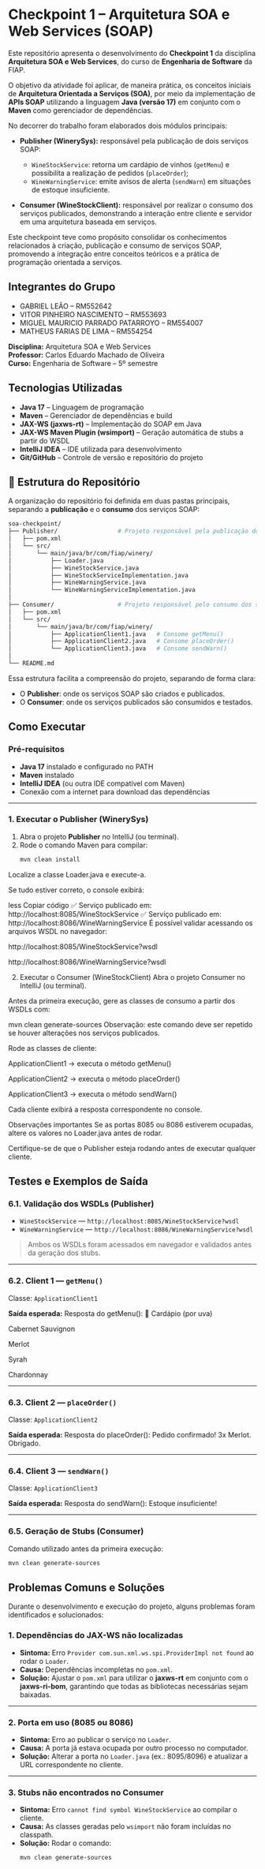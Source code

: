 # Checkpoint 1 – Arquitetura SOA e Web Services (SOAP)

Este repositório apresenta o desenvolvimento do **Checkpoint 1** da disciplina **Arquitetura SOA e Web Services**, do curso de **Engenharia de Software** da FIAP.  

O objetivo da atividade foi aplicar, de maneira prática, os conceitos iniciais de **Arquitetura Orientada a Serviços (SOA)**, por meio da implementação de **APIs SOAP** utilizando a linguagem **Java (versão 17)** em conjunto com o **Maven** como gerenciador de dependências.  

No decorrer do trabalho foram elaborados dois módulos principais:

- **Publisher (WinerySys):** responsável pela publicação de dois serviços SOAP:
  - `WineStockService`: retorna um cardápio de vinhos (`getMenu`) e possibilita a realização de pedidos (`placeOrder`);
  - `WineWarningService`: emite avisos de alerta (`sendWarn`) em situações de estoque insuficiente.

- **Consumer (WineStockClient):** responsável por realizar o consumo dos serviços publicados, demonstrando a interação entre cliente e servidor em uma arquitetura baseada em serviços.

Este checkpoint teve como propósito consolidar os conhecimentos relacionados à criação, publicação e consumo de serviços SOAP, promovendo a integração entre conceitos teóricos e a prática de programação orientada a serviços.

## Integrantes do Grupo

- GABRIEL LEÃO – RM552642
- VITOR PINHEIRO NASCIMENTO – RM553693
- MIGUEL MAURICIO PARRADO PATARROYO – RM554007
- MATHEUS FARIAS DE LIMA – RM554254

**Disciplina:** Arquitetura SOA e Web Services  
**Professor:** Carlos Eduardo Machado de Oliveira  
**Curso:** Engenharia de Software – 5º semestre 

## Tecnologias Utilizadas

- **Java 17** – Linguagem de programação  
- **Maven** – Gerenciador de dependências e build  
- **JAX-WS (jaxws-rt)** – Implementação do SOAP em Java  
- **JAX-WS Maven Plugin (wsimport)** – Geração automática de stubs a partir do WSDL  
- **IntelliJ IDEA** – IDE utilizada para desenvolvimento  
- **Git/GitHub** – Controle de versão e repositório do projeto

## 📂 Estrutura do Repositório

A organização do repositório foi definida em duas pastas principais, separando a **publicação** e o **consumo** dos serviços SOAP:

```bash
soa-checkpoint/
├── Publisher/                 # Projeto responsável pela publicação dos serviços SOAP
│   ├── pom.xml
│   └── src/
│       └── main/java/br/com/fiap/winery/
│           ├── Loader.java
│           ├── WineStockService.java
│           ├── WineStockServiceImplementation.java
│           ├── WineWarningService.java
│           └── WineWarningServiceImplementation.java
│
├── Consumer/                  # Projeto responsável pelo consumo dos serviços publicados
│   ├── pom.xml
│   └── src/
│       └── main/java/br/com/fiap/winery/
│           ├── ApplicationClient1.java   # Consome getMenu()
│           ├── ApplicationClient2.java   # Consome placeOrder()
│           └── ApplicationClient3.java   # Consome sendWarn()
│
└── README.md
```

Essa estrutura facilita a compreensão do projeto, separando de forma clara:
- O **Publisher**: onde os serviços SOAP são criados e publicados.  
- O **Consumer**: onde os serviços publicados são consumidos e testados.

## Como Executar

### Pré-requisitos
- **Java 17** instalado e configurado no PATH  
- **Maven** instalado  
- **IntelliJ IDEA** (ou outra IDE compatível com Maven)  
- Conexão com a internet para download das dependências  

---

### 1. Executar o Publisher (WinerySys)
1. Abra o projeto **Publisher** no IntelliJ (ou terminal).  
2. Rode o comando Maven para compilar:  
   ```bash
   mvn clean install
Localize a classe Loader.java e execute-a.

Se tudo estiver correto, o console exibirá:

less
Copiar código
✅ Serviço publicado em: http://localhost:8085/WineStockService
✅ Serviço publicado em: http://localhost:8086/WineWarningService
É possível validar acessando os arquivos WSDL no navegador:

http://localhost:8085/WineStockService?wsdl

http://localhost:8086/WineWarningService?wsdl

2. Executar o Consumer (WineStockClient)
Abra o projeto Consumer no IntelliJ (ou terminal).

Antes da primeira execução, gere as classes de consumo a partir dos WSDLs com:

mvn clean generate-sources
Observação: este comando deve ser repetido se houver alterações nos serviços publicados.

Rode as classes de cliente:

ApplicationClient1 → executa o método getMenu()

ApplicationClient2 → executa o método placeOrder()

ApplicationClient3 → executa o método sendWarn()

Cada cliente exibirá a resposta correspondente no console.

Observações importantes
Se as portas 8085 ou 8086 estiverem ocupadas, altere os valores no Loader.java antes de rodar.

Certifique-se de que o Publisher esteja rodando antes de executar qualquer cliente.

## Testes e Exemplos de Saída

### 6.1. Validação dos WSDLs (Publisher)
- `WineStockService` — `http://localhost:8085/WineStockService?wsdl`
- `WineWarningService` — `http://localhost:8086/WineWarningService?wsdl`

> Ambos os WSDLs foram acessados em navegador e validados antes da geração dos stubs.

---

### 6.2. Client 1 — `getMenu()`
Classe: `ApplicationClient1`

**Saída esperada:**
Resposta do getMenu():
🍷 Cardápio (por uva)

Cabernet Sauvignon

Merlot

Syrah

Chardonnay

---

### 6.3. Client 2 — `placeOrder()`
Classe: `ApplicationClient2`

**Saída esperada:**
Resposta do placeOrder():
Pedido confirmado! 3x Merlot. Obrigado.

---

### 6.4. Client 3 — `sendWarn()`
Classe: `ApplicationClient3`

**Saída esperada:**
Resposta do sendWarn(): Estoque insuficiente!

---

### 6.5. Geração de Stubs (Consumer)
Comando utilizado antes da primeira execução:
```bash
mvn clean generate-sources
```

## Problemas Comuns e Soluções

Durante o desenvolvimento e execução do projeto, alguns problemas foram identificados e solucionados:

### 1. Dependências do JAX-WS não localizadas
- **Sintoma:** Erro `Provider com.sun.xml.ws.spi.ProviderImpl not found` ao rodar o `Loader`.
- **Causa:** Dependências incompletas no `pom.xml`.
- **Solução:** Ajustar o `pom.xml` para utilizar o **jaxws-rt** em conjunto com o **jaxws-ri-bom**, garantindo que todas as bibliotecas necessárias sejam baixadas.

---

### 2. Porta em uso (8085 ou 8086)
- **Sintoma:** Erro ao publicar o serviço no `Loader`.
- **Causa:** A porta já estava ocupada por outro processo no computador.
- **Solução:** Alterar a porta no `Loader.java` (ex.: 8095/8096) e atualizar a URL correspondente no cliente.

---

### 3. Stubs não encontrados no Consumer
- **Sintoma:** Erro `cannot find symbol WineStockService` ao compilar o cliente.
- **Causa:** As classes geradas pelo `wsimport` não foram incluídas no classpath.
- **Solução:** Rodar o comando:
  ```bash
  mvn clean generate-sources
```


